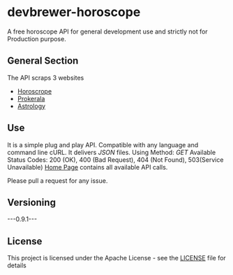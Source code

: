 # devbrewer-horoscope
A free horoscope API for general development use and strictly not for Production purpose.

## General Section
The API scraps 3 websites
  * [Horoscrope](https://www.horoscope.com/)
  * [Prokerala](https://www.prokerala.com/)
  * [Astrology](https://www.astrology.com/)

## Use

It is a simple plug and play API. Compatible with any language and command line cURL. It delivers *JSON* files.
Using Method: *GET*
Available Status Codes: 200 (OK), 400 (Bad Request), 404 (Not Found), 503(Service Unavailable)
[Home Page](http://devbrewer-horoscope.herokuapp.com/) contains all available API calls.

Please pull a request for any issue.

## Versioning

---0.9.1---

## License

This project is licensed under the Apache License - see the [LICENSE](https://github.com/Bluff-0/devbrewer-horoscope/blob/master/LICENSE) file for details
